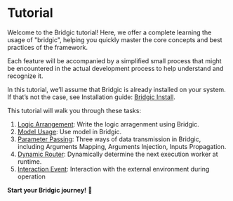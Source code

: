 # Tutorial

Welcome to the Bridgic tutorial! Here, we offer a complete learning the usage of "bridgic", helping you quickly master the core concepts and best practices of the framework.

Each feature will be accompanied by a simplified small process that might be encountered in the actual development process to help understand and recognize it.

In this tutorial, we’ll assume that Bridgic is already installed on your system. If that’s not the case, see Installation guide: [Bridgic Install](../home/installation.md#installation).

This tutorial will walk you through these tasks:

1. [Logic Arrangement](logic_arrangement.ipynb): Write the logic arragenment using Bridgic.
2. [Model Usage](llm.ipynb): Use model in Bridgic.
3. [Parameter Passing](parameter_passing.ipynb): Three ways of data transmission in Bridgic, including Arguments Mapping, Arguments Injection,  Inputs Propagation.
4. [Dynamic Router](dynamic_router.ipynb): Dynamically determine the next execution worker at runtime.
5. [Interaction Event](interaction_event.ipynb): Interaction with the external environment during operation
<!-- 3. [Dynamic DAG](dynamic_dag.ipynb): Dynamically add or remove worker to change the execution DAG at runtime. -->


**Start your Bridgic journey!** 🎉